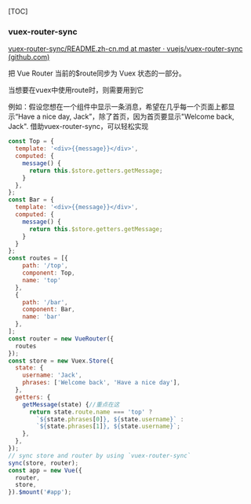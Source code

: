 [TOC]



### vuex-router-sync

[vuex-router-sync/README.zh-cn.md at master · vuejs/vuex-router-sync (github.com)](https://github.com/vuejs/vuex-router-sync/blob/master/README.zh-cn.md)

把 Vue Router 当前的$route同步为 Vuex 状态的一部分。

当想要在vuex中使用route时，则需要用到它

例如：假设您想在一个组件中显示一条消息，希望在几乎每一个页面上都显示“Have a nice day, Jack”，除了首页，因为首页要显示"Welcome back, Jack".
借助vuex-router-sync，可以轻松实现

```js
const Top = {
  template: '<div>{{message}}</div>',
  computed: {
    message() {
      return this.$store.getters.getMessage;
    }
  },
};
const Bar = {
  template: '<div>{{message}}</div>',
  computed: {
    message() {
      return this.$store.getters.getMessage;
    }
  }
};
const routes = [{
    path: '/top',
    component: Top,
    name: 'top'
  },
  {
    path: '/bar',
    component: Bar,
    name: 'bar'
  },
];
const router = new VueRouter({
  routes
});
const store = new Vuex.Store({
  state: {
    username: 'Jack',
    phrases: ['Welcome back', 'Have a nice day'],
  },
  getters: {
    getMessage(state) {//重点在这
      return state.route.name === 'top' ?
        `${state.phrases[0]}, ${state.username}` :
        `${state.phrases[1]}, ${state.username}`;
    },
  },
});
// sync store and router by using `vuex-router-sync`
sync(store, router);
const app = new Vue({
  router,
  store,
}).$mount('#app');

```

